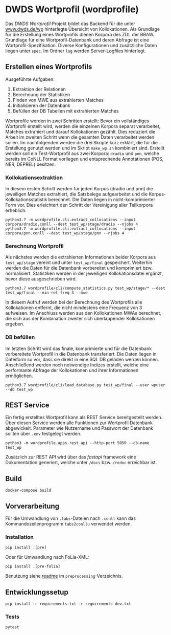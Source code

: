 # DWDS Wortprofil (wordprofile)

Das *DWDS Wortprofil* Projekt bildet das Backend für die unter www.dwds.de/wp hinterlegte Übersicht von Kollokationen.
Als Grundlage für die Erstellung eines Wortprofils dienen Korpora des ZDL der BBAW.
Grundlage für eine Wortprofil-Datenbank und deren Abfrage ist eine Wortprofil-Spezifikation.
Diverse Konfigurationen und zusätzliche Daten liegen unter `spec`.
Im Ordner `log` werden Server-Logfiles hinterlegt.

## Erstellen eines Wortprofils
Ausgeführte Aufgaben:
1. Extraktion der Relationen
2. Berechnung der Statistiken
3. Finden von MWE aus extrahierten Matches
4. Initialisieren der Datenbank
5. Befüllen der DB Tabellen mit extrahierten Matches

Wortprofile werden in zwei Schritten erstellt:
Bevor ein vollständiges Wortprofil erstellt wird, werden die einzelnen Korpora separat verarbeitet, Matches extrahiert und darauf Kollokationen gezählt. Dies reduziert die Arbeit im zweiten Schritt wenn die gesamten Daten verarbeitet werden sollen.
Im nachfolgenden werden die drei Skripte kurz erklärt, die für die Erstellung genutzt werden und im Skript `make_wp.sh` kombiniert sind.
Erstellt werden soll ein Test-Wortprofil aus zwei Korpora: `dradio` und `pnn`, welche bereits im CoNLL Format vorliegen und entsprechende Annotationen (POS, NER, DEPREL) besitzen.

### Kollokationsextraktion
In diesem ersten Schritt werden für jeden Korpus (dradio und pnn) die jeweiligen Matches extrahiert, die Satzbelege aufgearbeitet und die Korpus-Kollokationsstatistik berechnet.
Die Daten liegen in nicht-komprimierter Form vor.
Dies erleichtert den Schritt der Vereinigung aller Teilkorpora erheblich.
```shell
python3.7 -m wordprofile.cli.extract_collocations --input corpora/dradio.conll --dest test_wp/stage/dradio --njobs 4
python3.7 -m wordprofile.cli.extract_collocations --input corpora/pnn.conll --dest test_wp/stage/pnn --njobs 4
```

### Berechnung Wortprofil
Als nächstes werden die extrahierten Informationen beider Korpora aus `test_wp/stage` vereint und unter `test_wp/final` gespeichert.
Weiterhin werden die Daten für die Datenbank vorbereitet und komprimiert bzw. normalisiert.
Statistiken werden in der jeweiligen Kollokationsdatei ergänzt, bevor diese ausgeschrieben wird.

```shell
python3.7 wordprofile/cli/compute_statistics.py test_wp/stage/* --dest test_wp/final --min-rel-freq 3 --mwe
```
In diesem Aufruf werden bei der Berechnung des Wortprofils alle Kollokationen entfernt, die nicht mindestens eine Frequenz von 3 aufweisen.
Im Anschluss werden aus den Kollokationen MWAs berechnet, die sich aus der Kombination zweiter sich überlappender Kollokationen ergeben.

### DB befüllen
Im letzten Schritt wird das finale, komprimierte und für die Datenbank vorbereitete Wortprofil in die Datenbank transferiert.
Die Daten liegen in Dateiform so vor, dass sie direkt in eine SQL DB geladen werden können.
Anschließend werden noch notwendige Indizes erstellt, welche eine performante Abfrage der Kollokationen und ihrer Informationen ermöglichen.
```shell
python3.7 wordprofile/cli/load_database.py test_wp/final --user wpuser --db test_wp
```

## REST Service

Ein fertig erstelltes Wortprofil kann als REST Service bereitgestellt werden.
Über diesen Service werden alle Funktionen zur Wortprofil Datenbank abgewickelt.
Parameter wie Nutzername und Passwort der Datenbank sollten über `.env` festgelegt werden.

```shell script
python3 -m wordprofile.apps.rest_api --http-port 5050 --db-name test_wp
```
Zusätzlich zur REST API wird über das *fastapi* framework eine Dokumentation generiert, welche unter `/docs` bzw. `/redoc` erreichbar ist.


## Build

```shell
docker-compose build
```

## Vorverarbeitung
Für die Umwandlung von `.tabs`-Dateien nach `.conll` kann das Kommandozeilenprogramm `tabs2conllu` verwendet werden.

### Installation
```
pip install .[pre]
```
Oder für Umwandlung nach FoLia-XML:
```
pip install .[pre-folia]
```
Benutzung siehe [readme](preprocessing/README.md) im `preprocessing`-Verzeichnis.

## Entwicklungssetup

```shell
pip install -r requirements.txt -r requirements-dev.txt
```

### Tests

```shell
pytest
```

